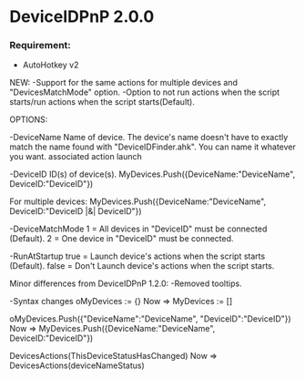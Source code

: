 DeviceIDPnP 2.0.0
===================================================
### Requirement:
* AutoHotkey v2

NEW:
-Support for the same actions for multiple devices and "DevicesMatchMode" option.
-Option to not run actions when the script starts/run actions when the script starts(Default).


OPTIONS:

-DeviceName
Name of device. The device's name doesn't have to exactly match the name found with "DeviceIDFinder.ahk". You can name it whatever you want.
associated action launch

-DeviceID
ID(s) of device(s).
MyDevices.Push({DeviceName:"DeviceName", DeviceID:"DeviceID"})

For multiple devices:
MyDevices.Push({DeviceName:"DeviceName", DeviceID:"DeviceID |&| DeviceID"})

-DeviceMatchMode
1 = All devices in "DeviceID" must be connected (Default).
2 = One device in "DeviceID" must be connected.

-RunAtStartup
true = Launch device's actions when the script starts (Default). 
false = Don't Launch device's actions when the script starts.


Minor differences from DeviceIDPnP 1.2.0:
-Removed tooltips.

-Syntax changes
oMyDevices := {} 
Now => MyDevices := []

oMyDevices.Push({"DeviceName":"DeviceName", "DeviceID":"DeviceID"}) 
Now => MyDevices.Push({DeviceName:"DeviceName", DeviceID:"DeviceID"})

DevicesActions(ThisDeviceStatusHasChanged) 
Now => DevicesActions(deviceNameStatus)
